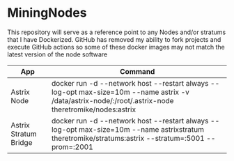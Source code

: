 # MiningNodes
This repository will serve as a reference point to any Nodes and/or stratums that I have Dockerized. GitHub has removed my ability to fork projects and execute GitHub actions so some of these docker images may not match the latest version of the node software

| App     | Command |
| ------- | ------- |
| Astrix Node  | docker run -d --network host --restart always --log-opt max-size=10m --name astrix -v /data/astrix-node/:/root/.astrix-node theretromike/nodes:astrix |
| Astrix Stratum Bridge | docker run -d --network host --restart always --log-opt max-size=10m --name astrixstratum theretromike/stratums:astrix --stratum=:5001 --prom=:2001 |
